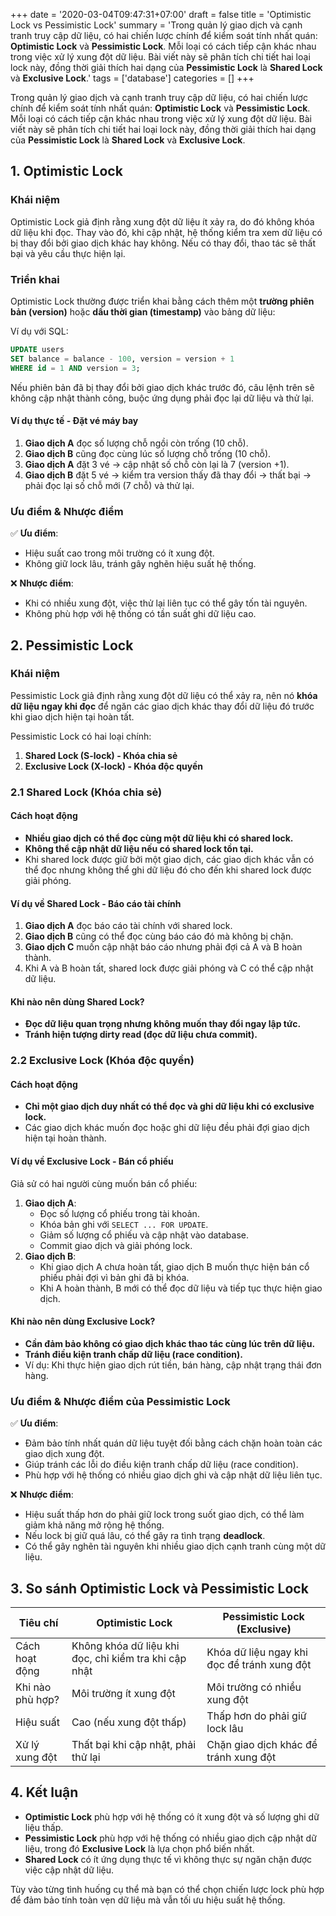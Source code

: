 +++
date = '2020-03-04T09:47:31+07:00'
draft = false
title = 'Optimistic Lock vs Pessimistic Lock'
summary = 'Trong quản lý giao dịch và cạnh tranh truy cập dữ liệu, có hai chiến lược chính để kiểm soát tính nhất quán: **Optimistic Lock** và **Pessimistic Lock**. Mỗi loại có cách tiếp cận khác nhau trong việc xử lý xung đột dữ liệu. Bài viết này sẽ phân tích chi tiết hai loại lock này, đồng thời giải thích hai dạng của **Pessimistic Lock** là **Shared Lock** và **Exclusive Lock**.'
tags = ['database']
categories = []
+++

Trong quản lý giao dịch và cạnh tranh truy cập dữ liệu, có hai chiến lược chính để kiểm soát tính nhất quán: **Optimistic Lock** và **Pessimistic Lock**. Mỗi loại có cách tiếp cận khác nhau trong việc xử lý xung đột dữ liệu. Bài viết này sẽ phân tích chi tiết hai loại lock này, đồng thời giải thích hai dạng của **Pessimistic Lock** là **Shared Lock** và **Exclusive Lock**.

## 1. Optimistic Lock

### **Khái niệm**

Optimistic Lock giả định rằng xung đột dữ liệu ít xảy ra, do đó không khóa dữ liệu khi đọc. Thay vào đó, khi cập nhật, hệ thống kiểm tra xem dữ liệu có bị thay đổi bởi giao dịch khác hay không. Nếu có thay đổi, thao tác sẽ thất bại và yêu cầu thực hiện lại.

### **Triển khai**

Optimistic Lock thường được triển khai bằng cách thêm một **trường phiên bản (version)** hoặc **dấu thời gian (timestamp)** vào bảng dữ liệu:

Ví dụ với SQL:

```sql
UPDATE users 
SET balance = balance - 100, version = version + 1
WHERE id = 1 AND version = 3;
```

Nếu phiên bản đã bị thay đổi bởi giao dịch khác trước đó, câu lệnh trên sẽ không cập nhật thành công, buộc ứng dụng phải đọc lại dữ liệu và thử lại.

#### **Ví dụ thực tế - Đặt vé máy bay**

1. **Giao dịch A** đọc số lượng chỗ ngồi còn trống (10 chỗ).
2. **Giao dịch B** cũng đọc cùng lúc số lượng chỗ trống (10 chỗ).
3. **Giao dịch A** đặt 3 vé → cập nhật số chỗ còn lại là 7 (version +1).
4. **Giao dịch B** đặt 5 vé → kiểm tra version thấy đã thay đổi → thất bại → phải đọc lại số chỗ mới (7 chỗ) và thử lại.

### **Ưu điểm & Nhược điểm**

✅ **Ưu điểm**:

- Hiệu suất cao trong môi trường có ít xung đột.
- Không giữ lock lâu, tránh gây nghẽn hiệu suất hệ thống.

❌ **Nhược điểm**:

- Khi có nhiều xung đột, việc thử lại liên tục có thể gây tốn tài nguyên.
- Không phù hợp với hệ thống có tần suất ghi dữ liệu cao.

## 2. Pessimistic Lock

### **Khái niệm**

Pessimistic Lock giả định rằng xung đột dữ liệu có thể xảy ra, nên nó **khóa dữ liệu ngay khi đọc** để ngăn các giao dịch khác thay đổi dữ liệu đó trước khi giao dịch hiện tại hoàn tất.

Pessimistic Lock có hai loại chính:

1. **Shared Lock (S-lock) - Khóa chia sẻ**
2. **Exclusive Lock (X-lock) - Khóa độc quyền**

### **2.1 Shared Lock (Khóa chia sẻ)**

#### **Cách hoạt động**

- **Nhiều giao dịch có thể đọc cùng một dữ liệu khi có shared lock.**
- **Không thể cập nhật dữ liệu nếu có shared lock tồn tại.**
- Khi shared lock được giữ bởi một giao dịch, các giao dịch khác vẫn có thể đọc nhưng không thể ghi dữ liệu đó cho đến khi shared lock được giải phóng.

#### **Ví dụ về Shared Lock - Báo cáo tài chính**

1. **Giao dịch A** đọc báo cáo tài chính với shared lock.
2. **Giao dịch B** cũng có thể đọc cùng báo cáo đó mà không bị chặn.
3. **Giao dịch C** muốn cập nhật báo cáo nhưng phải đợi cả A và B hoàn thành.
4. Khi A và B hoàn tất, shared lock được giải phóng và C có thể cập nhật dữ liệu.

#### **Khi nào nên dùng Shared Lock?**

- **Đọc dữ liệu quan trọng nhưng không muốn thay đổi ngay lập tức.**
- **Tránh hiện tượng dirty read (đọc dữ liệu chưa commit).**

### **2.2 Exclusive Lock (Khóa độc quyền)**

#### **Cách hoạt động**

- **Chỉ một giao dịch duy nhất có thể đọc và ghi dữ liệu khi có exclusive lock.**
- Các giao dịch khác muốn đọc hoặc ghi dữ liệu đều phải đợi giao dịch hiện tại hoàn thành.

#### **Ví dụ về Exclusive Lock - Bán cổ phiếu**

Giả sử có hai người cùng muốn bán cổ phiếu:

1. **Giao dịch A**:
   - Đọc số lượng cổ phiếu trong tài khoản.
   - Khóa bản ghi với `SELECT ... FOR UPDATE`.
   - Giảm số lượng cổ phiếu và cập nhật vào database.
   - Commit giao dịch và giải phóng lock.
2. **Giao dịch B**:
   - Khi giao dịch A chưa hoàn tất, giao dịch B muốn thực hiện bán cổ phiếu phải đợi vì bản ghi đã bị khóa.
   - Khi A hoàn thành, B mới có thể đọc dữ liệu và tiếp tục thực hiện giao dịch.

#### **Khi nào nên dùng Exclusive Lock?**

- **Cần đảm bảo không có giao dịch khác thao tác cùng lúc trên dữ liệu.**
- **Tránh điều kiện tranh chấp dữ liệu (race condition).**
- Ví dụ: Khi thực hiện giao dịch rút tiền, bán hàng, cập nhật trạng thái đơn hàng.

### **Ưu điểm & Nhược điểm của Pessimistic Lock**

✅ **Ưu điểm**:

- Đảm bảo tính nhất quán dữ liệu tuyệt đối bằng cách chặn hoàn toàn các giao dịch xung đột.
- Giúp tránh các lỗi do điều kiện tranh chấp dữ liệu (race condition).
- Phù hợp với hệ thống có nhiều giao dịch ghi và cập nhật dữ liệu liên tục.

❌ **Nhược điểm**:

- Hiệu suất thấp hơn do phải giữ lock trong suốt giao dịch, có thể làm giảm khả năng mở rộng hệ thống.
- Nếu lock bị giữ quá lâu, có thể gây ra tình trạng **deadlock**.
- Có thể gây nghẽn tài nguyên khi nhiều giao dịch cạnh tranh cùng một dữ liệu.

## 3. So sánh Optimistic Lock và Pessimistic Lock

| Tiêu chí         | Optimistic Lock                                       | Pessimistic Lock (Exclusive)                |
| ---------------- | ----------------------------------------------------- | ------------------------------------------- |
| Cách hoạt động   | Không khóa dữ liệu khi đọc, chỉ kiểm tra khi cập nhật | Khóa dữ liệu ngay khi đọc để tránh xung đột |
| Khi nào phù hợp? | Môi trường ít xung đột                                | Môi trường có nhiều xung đột                |
| Hiệu suất        | Cao (nếu xung đột thấp)                               | Thấp hơn do phải giữ lock lâu               |
| Xử lý xung đột   | Thất bại khi cập nhật, phải thử lại                   | Chặn giao dịch khác để tránh xung đột       |

## 4. Kết luận

- **Optimistic Lock** phù hợp với hệ thống có ít xung đột và số lượng ghi dữ liệu thấp.
- **Pessimistic Lock** phù hợp với hệ thống có nhiều giao dịch cập nhật dữ liệu, trong đó **Exclusive Lock** là lựa chọn phổ biến nhất.
- **Shared Lock** có ít ứng dụng thực tế vì không thực sự ngăn chặn được việc cập nhật dữ liệu.

Tùy vào từng tình huống cụ thể mà bạn có thể chọn chiến lược lock phù hợp để đảm bảo tính toàn vẹn dữ liệu mà vẫn tối ưu hiệu suất hệ thống.
